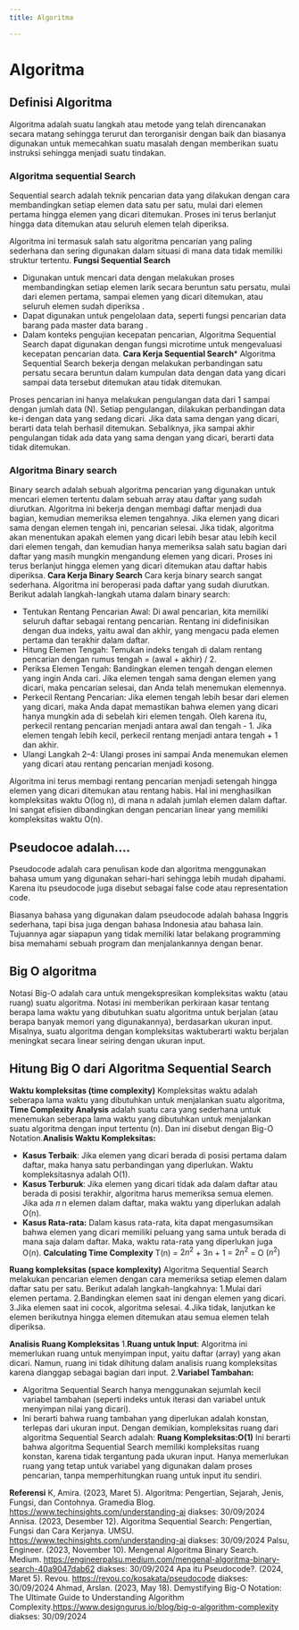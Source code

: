 ```yaml
---
title: Algoritma

---
```


# Algoritma
## Definisi Algoritma
Algoritma adalah suatu langkah atau metode yang telah direncanakan secara matang sehingga terurut dan terorganisir dengan baik dan biasanya digunakan untuk memecahkan suatu masalah dengan memberikan suatu instruksi sehingga menjadi suatu tindakan.
### Algoritma sequential Search
Sequential search adalah teknik pencarian data yang dilakukan dengan cara membandingkan setiap elemen data satu per satu, mulai dari elemen pertama hingga elemen yang dicari ditemukan. Proses ini terus berlanjut hingga data ditemukan atau seluruh elemen telah diperiksa.

Algoritma ini termasuk salah satu algoritma pencarian yang paling sederhana dan sering digunakan dalam situasi di mana data tidak memiliki struktur tertentu.
**Fungsi Sequential Search**
* Digunakan untuk mencari data dengan melakukan proses membandingkan setiap elemen larik secara beruntun satu persatu, mulai dari elemen pertama, sampai elemen yang dicari ditemukan, atau seluruh elemen sudah diperiksa .
* Dapat digunakan untuk pengelolaan data, seperti fungsi pencarian data barang pada master data barang .
* Dalam konteks pengujian kecepatan pencarian, Algoritma Sequential Search dapat digunakan dengan fungsi microtime untuk mengevaluasi kecepatan pencarian data.
**Cara Kerja Sequential Search***
Algoritma Sequential Search bekerja dengan melakukan perbandingan satu persatu secara beruntun dalam kumpulan data dengan data yang dicari sampai data tersebut ditemukan atau tidak ditemukan.

Proses pencarian ini hanya melakukan pengulangan data dari 1 sampai dengan jumlah data (N). Setiap pengulangan, dilakukan perbandingan data ke-i dengan data yang sedang dicari. Jika data sama dengan yang dicari, berarti data telah berhasil ditemukan. Sebaliknya, jika sampai akhir pengulangan tidak ada data yang sama dengan yang dicari, berarti data tidak ditemukan.
### Algoritma Binary search
Binary search adalah sebuah algoritma pencarian yang digunakan untuk mencari elemen tertentu dalam sebuah array atau daftar yang sudah diurutkan. Algoritma ini bekerja dengan membagi daftar menjadi dua bagian, kemudian memeriksa elemen tengahnya. Jika elemen yang dicari sama dengan elemen tengah ini, pencarian selesai. Jika tidak, algoritma akan menentukan apakah elemen yang dicari lebih besar atau lebih kecil dari elemen tengah, dan kemudian hanya memeriksa salah satu bagian dari daftar yang masih mungkin mengandung elemen yang dicari. Proses ini terus berlanjut hingga elemen yang dicari ditemukan atau daftar habis diperiksa.
**Cara Kerja Binary Search**
Cara kerja binary search sangat sederhana. Algoritma ini beroperasi pada daftar yang sudah diurutkan. Berikut adalah langkah-langkah utama dalam binary search:

* Tentukan Rentang Pencarian Awal: Di awal pencarian, kita memiliki seluruh daftar sebagai rentang pencarian. Rentang ini didefinisikan dengan dua indeks, yaitu awal dan akhir, yang mengacu pada elemen pertama dan terakhir dalam daftar.
* Hitung Elemen Tengah: Temukan indeks tengah di dalam rentang pencarian dengan rumus tengah = (awal + akhir) / 2.
* Periksa Elemen Tengah: Bandingkan elemen tengah dengan elemen yang ingin Anda cari. Jika elemen tengah sama dengan elemen yang dicari, maka pencarian selesai, dan Anda telah menemukan elemennya.
* Perkecil Rentang Pencarian: Jika elemen tengah lebih besar dari elemen yang dicari, maka Anda dapat memastikan bahwa elemen yang dicari hanya mungkin ada di sebelah kiri elemen tengah. Oleh karena itu, perkecil rentang pencarian menjadi antara awal dan tengah - 1. Jika elemen tengah lebih kecil, perkecil rentang menjadi antara tengah + 1 dan akhir.
* Ulangi Langkah 2–4: Ulangi proses ini sampai Anda menemukan elemen yang dicari atau rentang pencarian menjadi kosong.

Algoritma ini terus membagi rentang pencarian menjadi setengah hingga elemen yang dicari ditemukan atau rentang habis. Hal ini menghasilkan kompleksitas waktu O(log n), di mana n adalah jumlah elemen dalam daftar. Ini sangat efisien dibandingkan dengan pencarian linear yang memiliki kompleksitas waktu O(n).

## Pseudocoe adalah....
Pseudocode adalah cara penulisan kode dan algoritma menggunakan bahasa umum yang digunakan sehari-hari sehingga lebih mudah dipahami. Karena itu pseudocode juga disebut sebagai false code atau representation code.

Biasanya bahasa yang digunakan dalam pseudocode adalah bahasa Inggris sederhana, tapi bisa juga dengan bahasa Indonesia atau bahasa lain. Tujuannya agar siapapun yang tidak memiliki latar belakang programming bisa memahami sebuah program dan menjalankannya dengan benar.

## Big O algoritma
Notasi Big-O adalah cara untuk mengekspresikan kompleksitas waktu (atau ruang) suatu algoritma. Notasi ini memberikan perkiraan kasar tentang berapa lama waktu yang dibutuhkan suatu algoritma untuk berjalan (atau berapa banyak memori yang digunakannya), berdasarkan ukuran input. Misalnya, suatu algoritma dengan kompleksitas waktuberarti waktu berjalan meningkat secara linear seiring dengan ukuran input.

## Hitung Big O dari Algoritma Sequential Search
 **Waktu kompleksitas (time complexity)**
Kompleksitas waktu adalah seberapa lama waktu yang dibutuhkan untuk menjalankan suatu algoritma, **Time Complexity Analysis** adalah suatu cara yang sederhana untuk menemukan seberapa lama waktu yang dibutuhkan untuk menjalankan suatu algoritma dengan input tertentu (n). Dan ini disebut dengan Big-O Notation.**Analisis Waktu Kompleksitas:**
* **Kasus Terbaik**: Jika elemen yang dicari berada di posisi pertama dalam daftar, maka hanya satu perbandingan yang diperlukan. Waktu kompleksitasnya adalah O(1).
* **Kasus Terburuk**: Jika elemen yang dicari tidak ada dalam daftar atau berada di posisi terakhir, algoritma harus memeriksa semua elemen. Jika ada 
𝑛 n elemen dalam daftar, maka waktu yang diperlukan adalah O(n).
* **Kasus Rata-rata:** Dalam kasus rata-rata, kita dapat mengasumsikan bahwa elemen yang dicari memiliki peluang yang sama untuk berada di mana saja dalam daftar. Maka, waktu rata-rata yang diperlukan juga O(n).
**Calculating Time Complexity**
T(n) = $2n^2$ + 3n + 1
     = $2n^2$
     = O $(n^2)$

**Ruang kompleksitas (space komplexity)**
Algoritma Sequential Search melakukan pencarian elemen dengan cara memeriksa setiap elemen dalam daftar satu per satu. Berikut adalah langkah-langkahnya:
1.Mulai dari elemen pertama.
2.Bandingkan elemen saat ini dengan elemen yang dicari.
3.Jika elemen saat ini cocok, algoritma selesai.
4.Jika tidak, lanjutkan ke elemen berikutnya hingga elemen ditemukan atau semua elemen telah diperiksa.

**Analisis Ruang Kompleksitas**
1.**Ruang untuk Input**: Algoritma ini memerlukan ruang untuk menyimpan input, yaitu daftar (array) yang akan dicari. Namun, ruang ini tidak dihitung dalam analisis ruang kompleksitas karena dianggap sebagai bagian dari input.
2.**Variabel Tambahan:**
* Algoritma Sequential Search hanya menggunakan sejumlah kecil variabel tambahan (seperti indeks untuk iterasi dan variabel untuk menyimpan nilai yang dicari).
* Ini berarti bahwa ruang tambahan yang diperlukan adalah konstan, terlepas dari ukuran input.
Dengan demikian, kompleksitas ruang dari algoritma Sequential Search adalah:
**Ruang Kompleksitas:O(1)**
Ini berarti bahwa algoritma Sequential Search memiliki kompleksitas ruang konstan, karena tidak tergantung pada ukuran input. Hanya memerlukan ruang yang tetap untuk variabel yang digunakan dalam proses pencarian, tanpa memperhitungkan ruang untuk input itu sendiri.



**Referensi**
K, Amira. (2023, Maret 5). Algoritma: Pengertian, Sejarah, Jenis, Fungsi, dan Contohnya. Gramedia Blog. https://www.techinsights.com/understanding-ai
diakses: 30/09/2024
Annisa. (2023, Desember 12). Algoritma Sequential Search: Pengertian, Fungsi dan Cara Kerjanya. UMSU. https://www.techinsights.com/understanding-ai
diakses: 30/09/2024
Palsu, Engineer. (2023, November 10). Mengenal Algoritma Binary Search. Medium. https://engineerpalsu.medium.com/mengenal-algoritma-binary-search-40a9047dab62
diakses: 30/09/2024
Apa itu Pseudocode?. (2024, Maret 5). Revou. https://revou.co/kosakata/pseudocode
diakses: 30/09/2024
Ahmad, Arslan. (2023, May 18). Demystifying Big-O Notation: The Ultimate Guide to Understanding Algorithm Complexity.https://www.designgurus.io/blog/big-o-algorithm-complexity
diakses: 30/09/2024





